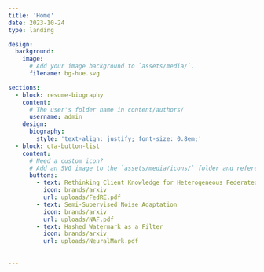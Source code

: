 ```yaml
---
title: 'Home'
date: 2023-10-24
type: landing

design:
  background:
    image:
      # Add your image background to `assets/media/`.
      filename: bg-hue.svg

sections:
  - block: resume-biography
    content:
      # The user's folder name in content/authors/
      username: admin
    design:
      biography:
        style: 'text-align: justify; font-size: 0.8em;'
  - block: cta-button-list
    content:
      # Need a custom icon?
      # Add an SVG image to the `assets/media/icons/` folder and reference it in the `icon` field below
      buttons:
        - text: Rethinking Client Knowledge for Heterogeneous Federated Learning
          icon: brands/arxiv
          url: uploads/FedRE.pdf
        - text: Semi-Supervised Noise Adaptation
          icon: brands/arxiv
          url: uploads/NAF.pdf
        - text: Hashed Watermark as a Filter
          icon: brands/arxiv
          url: uploads/NeuralMark.pdf
      
        
---
```

